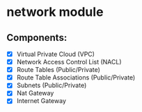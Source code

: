 # network module

## Components:
- [x] Virtual Private Cloud (VPC)
- [x] Network Access Control List (NACL)
- [x] Route Tables (Public/Private)
- [x] Route Table Associations (Public/Private)
- [x] Subnets (Public/Private)
- [x] Nat Gateway
- [x] Internet Gateway
